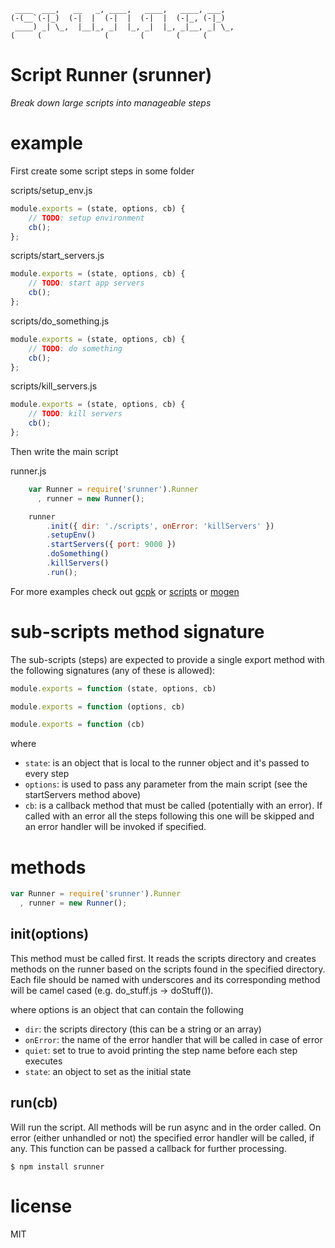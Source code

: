 ```
 ____  ___,   __   _, ____,   ____,   ____, ___,
(-(__`(-|_)  (-|  |  (-|  |  (-|  |  (-|_, (-|_)
 ____) _| \_,  |__|_, _|  |_, _|  |_, _|__, _| \_,
(     (              (       (       (     (

```
# Script Runner (srunner)

*Break down large scripts into manageable steps*

# example

First create some script steps in some folder

scripts/setup_env.js

``` js
module.exports = (state, options, cb) {
    // TODO: setup environment
    cb();
};
```

scripts/start_servers.js

``` js
module.exports = (state, options, cb) {
    // TODO: start app servers
    cb();
};
```

scripts/do_something.js

``` js
module.exports = (state, options, cb) {
    // TODO: do something
    cb();
};
```

scripts/kill_servers.js

``` js
module.exports = (state, options, cb) {
    // TODO: kill servers
    cb();
};
```

Then write the main script

runner.js

``` js
    var Runner = require('srunner').Runner
      , runner = new Runner();

    runner
        .init({ dir: './scripts', onError: 'killServers' })
        .setupEnv()
        .startServers({ port: 9000 })
        .doSomething()
        .killServers()
        .run();
```

For more examples check out [gcpk](https://github.com/gabesoft/gcpk) or [scripts](https://github.com/gabesoft/scripts) or [mogen](https://github.com/gabesoft/mogen)

# sub-scripts method signature

The sub-scripts (steps) are expected to provide a single export method with
the following signatures (any of these is allowed):

``` js
module.exports = function (state, options, cb)
```
``` js
module.exports = function (options, cb)
```
``` js
module.exports = function (cb)
```

where
- `state`:    is an object that is local to the runner object and it's passed to every step
- `options`:  is used to pass any parameter from the main script (see the startServers method above)
- `cb`:       is a callback method that must be called (potentially with an error). If called with an
              error all the steps following this one will be skipped and an error handler will be
              invoked if specified.

# methods

``` js
var Runner = require('srunner').Runner
  , runner = new Runner();
```

## init(options)

This method must be called first. It reads the scripts directory and creates methods on the runner
based on the scripts found in the specified directory. Each file should be named with underscores
and its corresponding method will be camel cased (e.g. do_stuff.js -> doStuff()).

where options is an object that can contain the following
- `dir`:      the scripts directory (this can be a string or an array)
- `onError`:  the name of the error handler that will be called in case of error
- `quiet`:    set to true to avoid printing the step name before each step executes
- `state`:    an object to set as the initial state

## run(cb)

Will run the script. All methods will be run async and in the order called. On error (either
unhandled or not) the specified error handler will be called, if any. This function can be passed
a callback for further processing.

```
$ npm install srunner
```

# license

MIT




